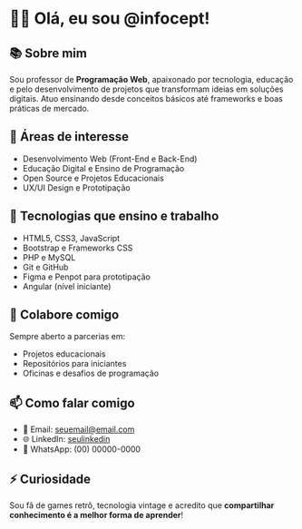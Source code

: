 # 👨‍🏫 Olá, eu sou @infocept!

## 📚 Sobre mim
Sou professor de **Programação Web**, apaixonado por tecnologia, educação e pelo desenvolvimento de projetos que transformam ideias em soluções digitais. Atuo ensinando desde conceitos básicos até frameworks e boas práticas de mercado.

## 🎯 Áreas de interesse
- Desenvolvimento Web (Front-End e Back-End)
- Educação Digital e Ensino de Programação
- Open Source e Projetos Educacionais
- UX/UI Design e Prototipação

## 📖 Tecnologias que ensino e trabalho
- HTML5, CSS3, JavaScript
- Bootstrap e Frameworks CSS
- PHP e MySQL
- Git e GitHub
- Figma e Penpot para prototipação
- Angular (nível iniciante)

## 🤝 Colabore comigo
Sempre aberto a parcerias em:
- Projetos educacionais
- Repositórios para iniciantes
- Oficinas e desafios de programação

## 📫 Como falar comigo
- 📧 Email: seuemail@email.com
- 🌐 LinkedIn: [seulinkedin](https://linkedin.com/in/seulinkedin)
- 💬 WhatsApp: (00) 00000-0000

## ⚡ Curiosidade
Sou fã de games retrô, tecnologia vintage e acredito que **compartilhar conhecimento é a melhor forma de aprender**!


